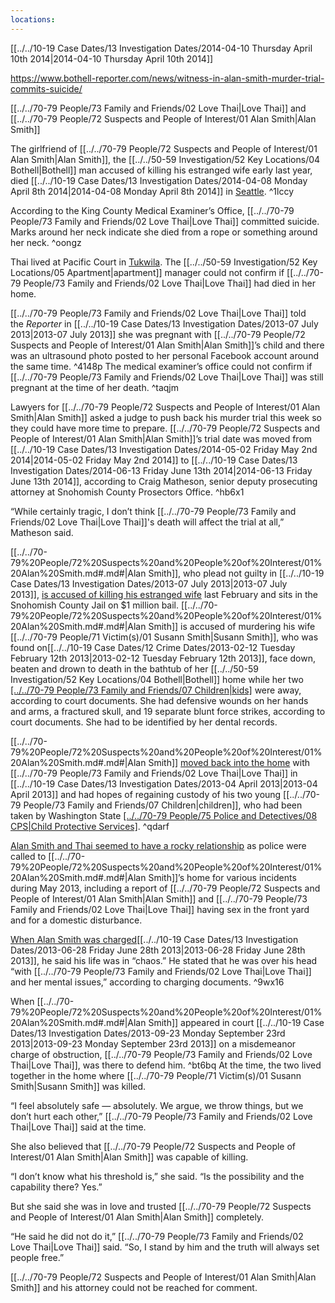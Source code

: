 ```yaml
---
locations: 
---
```


[[../../10-19 Case Dates/13 Investigation Dates/2014-04-10 Thursday April 10th 2014|2014-04-10 Thursday April 10th 2014]]

https://www.bothell-reporter.com/news/witness-in-alan-smith-murder-trial-commits-suicide/

 
[[../../70-79 People/73 Family and Friends/02 Love Thai|Love Thai]] and [[../../70-79 People/72 Suspects and People of Interest/01 Alan Smith|Alan Smith]]

The girlfriend of [[../../70-79 People/72 Suspects and People of Interest/01 Alan Smith|Alan Smith]], the [[../../50-59 Investigation/52 Key Locations/04 Bothell|Bothell]] man accused of killing his estranged wife early last year, died [[../../10-19 Case Dates/13 Investigation Dates/2014-04-08 Monday April 8th 2014|2014-04-08 Monday April 8th 2014]] in [Seattle](geo:47.6038321,-122.330062). ^1lccy

According to the King County Medical Examiner’s Office, [[../../70-79 People/73 Family and Friends/02 Love Thai|Love Thai]] committed suicide.
Marks around her neck indicate she died from a rope or something around her neck. ^oongz

Thai lived at Pacific Court in [Tukwila](geo:47.4627356,-122.2559156). The [[../../50-59 Investigation/52 Key Locations/05 Apartment|apartment]] manager could not confirm if [[../../70-79 People/73 Family and Friends/02 Love Thai|Love Thai]] had died in her home.

[[../../70-79 People/73 Family and Friends/02 Love Thai|Love Thai]] told the _Reporter_ in [[../../10-19 Case Dates/13 Investigation Dates/2013-07 July 2013|2013-07 July 2013]] she was pregnant with [[../../70-79 People/72 Suspects and People of Interest/01 Alan Smith|Alan Smith]]’s child and there was an ultrasound photo posted to her personal Facebook account around the same time. ^4148p
The medical examiner’s office could not confirm if [[../../70-79 People/73 Family and Friends/02 Love Thai|Love Thai]]  was still pregnant at the time of her death. ^taqjm

Lawyers for [[../../70-79 People/72 Suspects and People of Interest/01 Alan Smith|Alan Smith]] asked a judge to push back his murder trial this week so they could have more time to prepare.
[[../../70-79 People/72 Suspects and People of Interest/01 Alan Smith|Alan Smith]]’s trial date was moved from [[../../10-19 Case Dates/13 Investigation Dates/2014-05-02 Friday May 2nd 2014|2014-05-02 Friday May 2nd 2014]] to [[../../10-19 Case Dates/13 Investigation Dates/2014-06-13 Friday June 13th 2014|2014-06-13 Friday June 13th 2014]], according to Craig Matheson, senior deputy prosecuting attorney at Snohomish County Prosectors Office. ^hb6x1

“While certainly tragic, I don’t think [[../../70-79 People/73 Family and Friends/02 Love Thai|Love Thai]]'s death will affect the trial at all,” Matheson said.

[[../../70-79%20People/72%20Suspects%20and%20People%20of%20Interest/01%20Alan%20Smith.md#.md#|Alan Smith]], who plead not guilty in [[../../10-19 Case Dates/13 Investigation Dates/2013-07 July 2013|2013-07 July 2013]], [is accused of killing his estranged wife](http://www.bothell-reporter.com/news/194405941.html) last February and sits in the Snohomish County Jail on $1 million bail. [[../../70-79%20People/72%20Suspects%20and%20People%20of%20Interest/01%20Alan%20Smith.md#.md#|Alan Smith]] is accused of murdering his wife [[../../70-79 People/71 Victim(s)/01 Susann Smith|Susann Smith]], who was found on[[../../10-19 Case Dates/12 Crime Dates/2013-02-12 Tuesday February 12th 2013|2013-02-12 Tuesday February 12th 2013]], face down, beaten and drown to death in the bathtub of her [[../../50-59 Investigation/52 Key Locations/04 Bothell|Bothell]] home while her two [[../../70-79 People/73 Family and Friends/07 Children|kids]](../../70-79%20People/72%20Suspects%20and%20People%20of%20Interest/01%20Alan%20Smith.md#) were away, according to court documents. She had defensive wounds on her hands and arms, a fractured skull, and 19 separate blunt force strikes, according to court documents. She had to be identified by her dental records.

[[../../70-79%20People/72%20Suspects%20and%20People%20of%20Interest/01%20Alan%20Smith.md#.md#|Alan Smith]] [moved back into the home](http://www.bothell-reporter.com/news/204131081.html) with [[../../70-79 People/73 Family and Friends/02 Love Thai|Love Thai]] in [[../../10-19 Case Dates/13 Investigation Dates/2013-04 April 2013|2013-04 April 2013]] and had hopes of regaining custody of his two young [[../../70-79 People/73 Family and Friends/07 Children|children]], who had been taken by Washington State [[../../70-79 People/75 Police and Detectives/08 CPS|Child Protective Services]](../../70-79%20People/72%20Suspects%20and%20People%20of%20Interest/01%20Alan%20Smith.md#.md#). ^qdarf

[Alan Smith and Thai seemed to have a rocky relationship](http://www.bothell-reporter.com/news/208901791.html) as police were called to [[../../70-79%20People/72%20Suspects%20and%20People%20of%20Interest/01%20Alan%20Smith.md#.md#|Alan Smith]]’s home for various incidents during May 2013, including a report of [[../../70-79 People/72 Suspects and People of Interest/01 Alan Smith|Alan Smith]] and [[../../70-79 People/73 Family and Friends/02 Love Thai|Love Thai]] having sex in the front yard and for a domestic disturbance.

[When Alan Smith was charged](http://www.bothell-reporter.com/news/213571071.html)[[../../10-19 Case Dates/13 Investigation Dates/2013-06-28 Friday June 28th 2013|2013-06-28 Friday June 28th 2013]], he said his life was in “chaos.” He stated that he was over his head “with [[../../70-79 People/73 Family and Friends/02 Love Thai|Love Thai]] and her mental issues,” according to charging documents. ^9wx16

When [[../../70-79%20People/72%20Suspects%20and%20People%20of%20Interest/01%20Alan%20Smith.md#.md#|Alan Smith]] appeared in court [[../../10-19 Case Dates/13 Investigation Dates/2013-09-23 Monday September 23rd 2013|2013-09-23 Monday September 23rd 2013]] on a misdemeanor charge of obstruction, [[../../70-79 People/73 Family and Friends/02 Love Thai|Love Thai]], was there to defend him. ^bt6bq
At the time, the two lived together in the home where [[../../70-79 People/71 Victim(s)/01 Susann Smith|Susann Smith]] was killed.

“I feel absolutely safe — absolutely. We argue, we throw things, but we don’t hurt each other,” [[../../70-79 People/73 Family and Friends/02 Love Thai|Love Thai]] said at the time.

She also believed that [[../../70-79 People/72 Suspects and People of Interest/01 Alan Smith|Alan Smith]] was capable of killing.

“I don’t know what his threshold is,” she said. “Is the possibility and the capability there? Yes.”

But she said she was in love and trusted [[../../70-79 People/72 Suspects and People of Interest/01 Alan Smith|Alan Smith]] completely.

“He said he did not do it,” [[../../70-79 People/73 Family and Friends/02 Love Thai|Love Thai]] said. “So, I stand by him and the truth will always set people free.”

[[../../70-79 People/72 Suspects and People of Interest/01 Alan Smith|Alan Smith]] and his attorney could not be reached for comment.